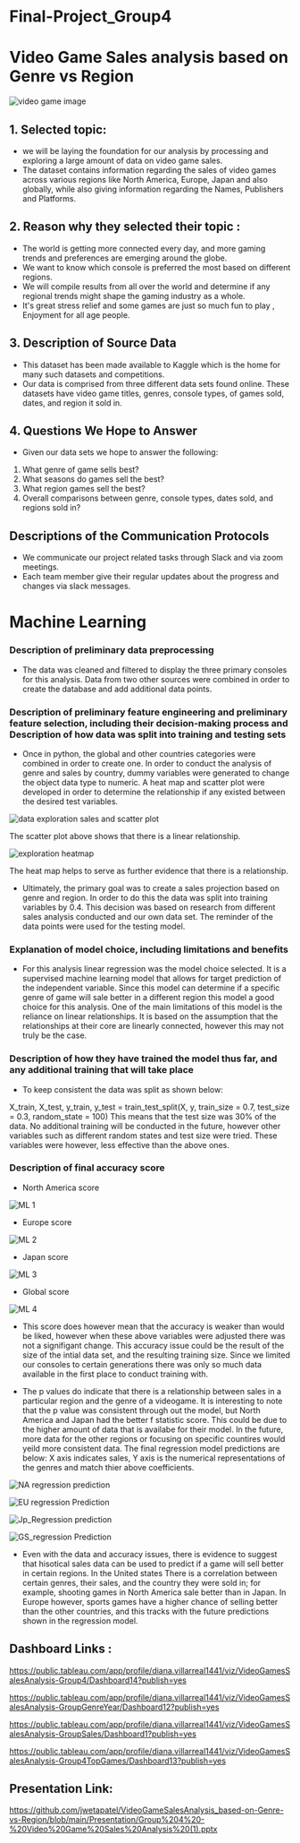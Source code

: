 
# Final-Project_Group4

# Video Game Sales analysis based on Genre vs Region

![video game image](https://user-images.githubusercontent.com/96400887/189534618-4388068a-6e40-4902-b8b0-2374a65f5dd2.jpg)


 ## 1. Selected topic:

 
- we will be laying the foundation for our analysis by processing and exploring a large amount of data on video game sales.
- The dataset contains information regarding the sales of video games across various regions like North America, Europe, Japan and also globally, while also giving information regarding the Names, Publishers and Platforms. 


## 2. Reason why they selected their topic :

- The world is getting more connected every day, and more gaming trends and preferences are emerging around the globe. 
- We want to know which console is preferred the most based on different regions. 
- We will compile results from all over the world and determine if any regional trends might shape the gaming industry as a whole.
- It's great stress relief and some games are just so much fun to play , Enjoyment for all age people.

 ## 3. Description of Source Data
 
 - This dataset has been made available to Kaggle which is the home for many such datasets and competitions.
 - Our data is comprised from three different data sets found online. These datasets have video game titles, genres, console types, of games sold, dates, and region it   sold in.

## 4. Questions We Hope to Answer
- Given our data sets we hope to answer the following:

 1. What genre of game sells best?
 2. What seasons do games sell the best?
 3. What region games sell the best?
 4. Overall comparisons between genre, console types, dates sold, and regions sold in?

## Descriptions of the Communication Protocols

- We communicate our project related tasks through Slack and via zoom meetings.
- Each team member give their regular updates about the progress and changes via slack messages.

# Machine Learning

### Description of preliminary data preprocessing

- The data was cleaned and filtered to display the three primary consoles for this analysis. 
Data from two other sources were combined in order to create the database and add additional data points. 

### Description of preliminary feature engineering and preliminary feature selection, including their decision-making process and Description of how data was split into training and testing sets

- Once in python, the global and other countries categories were combined in order to create one. In order to 
conduct the analysis of genre and sales by country, dummy variables were generated to change the 
object data type to numeric. A heat map and scatter plot were developed in order to determine the relationship if any 
existed between the desired test variables. 

![data exploration sales and scatter plot](https://user-images.githubusercontent.com/103790879/191971560-293900ce-b05a-4073-afa0-00153c326f0f.png)

The scatter plot above shows that there is a linear relationship.

![exploration heatmap](https://user-images.githubusercontent.com/103790879/191971596-0b8abd50-f4c5-436b-ac25-cda98cf8d3ed.png)

The heat map helps to serve as further evidence that there is a relationship.

- Ultimately, the primary goal was to create a sales projection based on genre and region. In order to do this
the data was split into training variables by 0.4. This decision was based on research from different 
sales analysis conducted and our own data set. The reminder of the data points were used for the testing model.


### Explanation of model choice, including limitations and benefits

- For this analysis linear regression was the model choice selected. It is a supervised machine learning model that allows for target prediction of the independent variable. Since this model can determine if a specific genre of game will sale better in a different region this model a good choice for this analysis. One of the 
main limitations of this model is the reliance on linear relationships. It is based on the assumption that the relationships at their core are linearly connected, however this may not truly be the case.

### Description of how they have trained the model thus far, and any additional training that will take place

- To keep consistent the data was split as shown below:
 
X_train, X_test, y_train, y_test = train_test_split(X, y, train_size = 0.7, test_size = 0.3, random_state = 100)
This means that the test size was 30% of the data. No additional training will be conducted in the future, however other variables such as different random states and test size were tried. These variables were however, less effective than the above ones. 

### Description of final accuracy score

- North America score
                          
![ML 1](https://user-images.githubusercontent.com/96400887/193138950-c6577495-4e8d-40c7-91b3-92d9690c3924.png)

- Europe score

![ML 2](https://user-images.githubusercontent.com/96400887/193140157-37aedafc-9ddc-4bed-b73b-7f190d54633b.png)

- Japan score

![ML 3](https://user-images.githubusercontent.com/96400887/193140176-8c9f6eb7-7d57-460f-944b-244b2f7f75ef.png)

- Global score

![ML 4](https://user-images.githubusercontent.com/96400887/193140191-872d7134-0c87-493c-87d9-8a75dfba4182.png)



- This score does however mean that the accuracy is weaker than would be liked, however when these above variables were adjusted there was not a signifigant change. This accuracy issue could be the result of the size of the intial data set, and the resulting training size. Since we limited our consoles to certain generations there was only so much data available in the first place to conduct training with.  

- The p values do indicate that there is a relationship between sales in a particular region and the genre of a videogame. It is interesting to note that the p value was consistent through out the model, but North America and Japan had the better f statistic score. This could be due to the higher amount of data that is availabe for their model. In the future, more data for the other regions or focusing on specific countires would yeild more consistent data. 
The final regression model predictions are below: X axis indicates sales, Y axis is the numerical representations of the genres and match thier above coefficients.  

![NA regression prediction](https://user-images.githubusercontent.com/103790879/191971978-71e88fab-123e-4f99-9dcc-bf0918586d25.png)

![EU regression Prediction](https://user-images.githubusercontent.com/103790879/191971986-ed0906a5-3148-4c5e-9876-a4253aca6d87.png)

![Jp_Regression prediction](https://user-images.githubusercontent.com/103790879/191971996-871202a3-eaca-4b1c-8f39-05258d246252.png)

![GS_regression Prediction](https://user-images.githubusercontent.com/103790879/191972010-244f7722-2b9b-4039-b991-3b8e3ce5f12a.png)

 - Even with the data and accuracy issues, there is evidence to suggest that hisotical sales data can be used to predict if a game will sell better in certain regions. In the United states There is a correlation between certain genres, their sales, and the country they were sold in; for example, shooting games in North America sale better than in Japan. In Europe however, sports games have a higher chance of selling better than the other countries, and this tracks with the future predictions shown in the regression model. 

## Dashboard Links :

https://public.tableau.com/app/profile/diana.villarreal1441/viz/VideoGamesSalesAnalysis-Group4/Dashboard14?publish=yes

https://public.tableau.com/app/profile/diana.villarreal1441/viz/VideoGamesSalesAnalysis-GroupGenreYear/Dashboard12?publish=yes

https://public.tableau.com/app/profile/diana.villarreal1441/viz/VideoGamesSalesAnalysis-GroupSales/Dashboard1?publish=yes

https://public.tableau.com/app/profile/diana.villarreal1441/viz/VideoGamesSalesAnalysis-Group4TopGames/Dashboard13?publish=yes


## Presentation Link:

https://github.com/jwetapatel/VideoGameSalesAnalysis_based-on-Genre-vs-Region/blob/main/Presentation/Group%204%20-%20Video%20Game%20Sales%20Analysis%20(1).pptx











